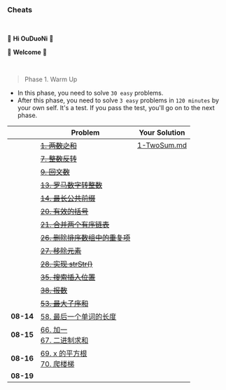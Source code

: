 

### Cheats

<br>

🎉 **Hi OuDuoNi** 🎉

🥳    **Welcome**   🥳

<br>

> Phase 1. Warm Up

+ In this phase, you need to solve `30 easy` problems.
+ After this phase, you need to solve `3 easy` problems in `120 minutes` by your own self. It's a test. If you pass the test, you'll go on to the next phase.

|           | Problem                                                      | Your Solution                     |
| --------- | ------------------------------------------------------------ | --------------------------------- |
|           | ~~[1. 两数之和](https://leetcode-cn.com/problems/two-sum/)~~ | [1-TwoSum.md](WarmUp/1-TwoSum.md) |
|           | ~~[7. 整数反转](https://leetcode-cn.com/problems/reverse-integer/)~~ |                                   |
|           | ~~[9. 回文数](https://leetcode-cn.com/problems/palindrome-number/)~~ |                                   |
|           | ~~[13. 罗马数字转整数](https://leetcode-cn.com/problems/roman-to-integer/)~~ |                                   |
|           | ~~[14. 最长公共前缀](https://leetcode-cn.com/problems/longest-common-prefix/)~~ |                                   |
|           | ~~[20. 有效的括号](https://leetcode-cn.com/problems/valid-parentheses/)~~ |                                   |
|           | ~~[21. 合并两个有序链表](https://leetcode-cn.com/problems/merge-two-sorted-lists/)~~ |                                   |
|           | ~~[26. 删除排序数组中的重复项](https://leetcode-cn.com/problems/remove-duplicates-from-sorted-array/)~~ |                                   |
|           | ~~[27. 移除元素](https://leetcode-cn.com/problems/remove-element/)~~ |                                   |
|           | ~~[28. 实现 strStr()](https://leetcode-cn.com/problems/implement-strstr/)~~ |                                   |
|           | ~~[35. 搜索插入位置](https://leetcode-cn.com/problems/search-insert-position/)~~ |                                   |
|           | ~~[38. 报数](https://leetcode-cn.com/problems/count-and-say/)~~ |                                   |
|           | ~~[53. 最大子序和](https://leetcode-cn.com/problems/maximum-subarray/)~~ |                                   |
| **08-14** | [58. 最后一个单词的长度](https://leetcode-cn.com/problems/length-of-last-word/) |                                   |
| **08-15** | [66. 加一](https://leetcode-cn.com/problems/plus-one/)<br>[67. 二进制求和](https://leetcode-cn.com/problems/add-binary/) |                                   |
| **08-16** | [69. x 的平方根](https://leetcode-cn.com/problems/sqrtx/)<br>[70. 爬楼梯](https://leetcode-cn.com/problems/climbing-stairs/) |                                   |
| **08-19** |                                                              |                                   |

